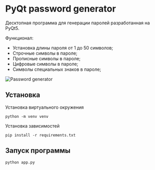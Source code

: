 # PyQt password generator

Десктопная программа для генерации паролей разработанная на PyQt5.

Функционал:

- Установка длины пароля от 1 до 50 символов;
- Строчные символы в пароле;
- Прописные символы в пароле;
- Цифровые символы в пароле;
- Символы специальных знаков в пароле;

![Password generator](https://filebin.net/xdlc5wtnz3qfcen2/password-generator.gif?t=v2vitcpp "Password generator")

## Установка

Установка виртуального окружения

`python -m venv venv`

Установка зависимостей

`pip install -r requirements.txt`

## Запуск программы

`python app.py`
